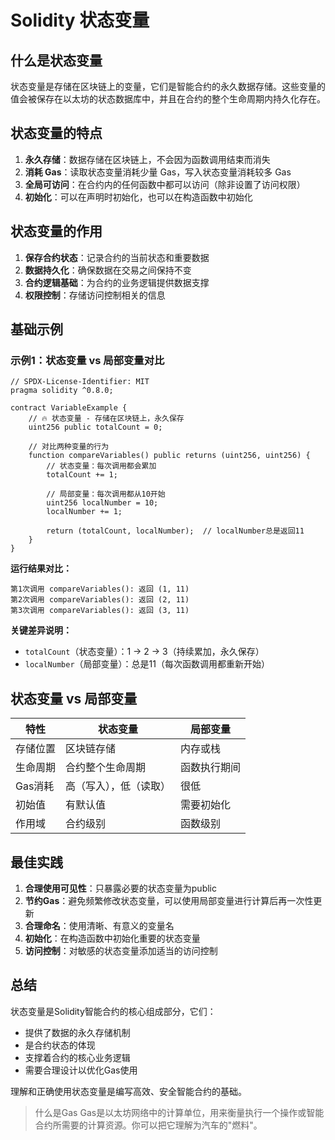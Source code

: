 # Solidity 状态变量

## 什么是状态变量

状态变量是存储在区块链上的变量，它们是智能合约的永久数据存储。这些变量的值会被保存在以太坊的状态数据库中，并且在合约的整个生命周期内持久化存在。

## 状态变量的特点

1. **永久存储**：数据存储在区块链上，不会因为函数调用结束而消失
2. **消耗 Gas**：读取状态变量消耗少量 Gas，写入状态变量消耗较多 Gas
3. **全局可访问**：在合约内的任何函数中都可以访问（除非设置了访问权限）
4. **初始化**：可以在声明时初始化，也可以在构造函数中初始化

## 状态变量的作用

1. **保存合约状态**：记录合约的当前状态和重要数据
2. **数据持久化**：确保数据在交易之间保持不变
3. **合约逻辑基础**：为合约的业务逻辑提供数据支撑
4. **权限控制**：存储访问控制相关的信息

## 基础示例

### 示例1：状态变量 vs 局部变量对比

```solidity
// SPDX-License-Identifier: MIT
pragma solidity ^0.8.0;

contract VariableExample {
    // 🔥 状态变量 - 存储在区块链上，永久保存
    uint256 public totalCount = 0;
    
    // 对比两种变量的行为
    function compareVariables() public returns (uint256, uint256) {
        // 状态变量：每次调用都会累加
        totalCount += 1;
        
        // 局部变量：每次调用都从10开始
        uint256 localNumber = 10;
        localNumber += 1;
        
        return (totalCount, localNumber);  // localNumber总是返回11
    }
}
```

**运行结果对比：**
```
第1次调用 compareVariables(): 返回 (1, 11)
第2次调用 compareVariables(): 返回 (2, 11)  
第3次调用 compareVariables(): 返回 (3, 11)
```

**关键差异说明：**
- `totalCount`（状态变量）：1 → 2 → 3（持续累加，永久保存）
- `localNumber`（局部变量）：总是11（每次函数调用都重新开始）

## 状态变量 vs 局部变量

| 特性 | 状态变量 | 局部变量 |
|------|----------|----------|
| 存储位置 | 区块链存储 | 内存或栈 |
| 生命周期 | 合约整个生命周期 | 函数执行期间 |
| Gas消耗 | 高（写入），低（读取） | 很低 |
| 初始值 | 有默认值 | 需要初始化 |
| 作用域 | 合约级别 | 函数级别 |

## 最佳实践

1. **合理使用可见性**：只暴露必要的状态变量为public
2. **节约Gas**：避免频繁修改状态变量，可以使用局部变量进行计算后再一次性更新
3. **合理命名**：使用清晰、有意义的变量名
4. **初始化**：在构造函数中初始化重要的状态变量
5. **访问控制**：对敏感的状态变量添加适当的访问控制

## 总结

状态变量是Solidity智能合约的核心组成部分，它们：
- 提供了数据的永久存储机制
- 是合约状态的体现
- 支撑着合约的核心业务逻辑
- 需要合理设计以优化Gas使用

理解和正确使用状态变量是编写高效、安全智能合约的基础。


>什么是Gas
>Gas是以太坊网络中的计算单位，用来衡量执行一个操作或智能合约所需要的计算资源。你可以把它理解为汽车的"燃料"。